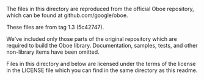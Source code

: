 The files in this directory are reproduced from the official Oboe repository, which can be found at
github.com/google/oboe.

These files are from tag 1.3 (5c42747).

We've included only those parts of the original repository which are required to build the Oboe
library. Documentation, samples, tests, and other non-library items have been omitted.

Files in this directory and below are licensed under the terms of the license in the LICENSE file
which you can find in the same directory as this readme.
